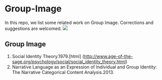 # Group-Image
In this repo, we list some related work on Group Image. Corrections and suggestions are welcomed.
[![](https://i.loli.net/2021/08/01/r5uEmJZ3UQsY9dG.png)](https://crestresearch.ac.uk/comment/brandon-using-stereotypes-prepare-interviews/)

## Group Image
1. Social Identity Theory.1979.[html]
(http://www.age-of-the-sage.org/psychology/social/social_identity_theory.html)
2. Narrative Language as an Expression of Individual and Group Identity: The Narrative Categorical Content Analysis.2013.
